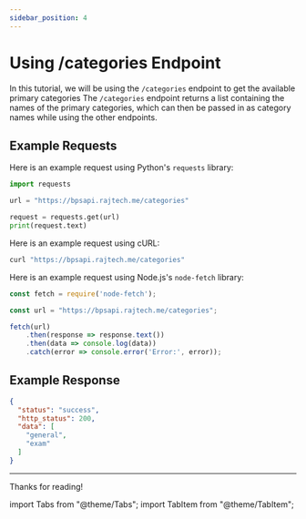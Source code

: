 ```yaml
---
sidebar_position: 4
---
```



# Using /categories Endpoint

In this tutorial, we will be using the `/categories` endpoint to get the available primary categories
The `/categories` endpoint returns a list containing the names of the primary categories, which can then be passed in
as category names while using the other endpoints.


## Example Requests

<Tabs>
<TabItem value="python" label="Python" default>

Here is an example request using Python's `requests` library:

```python
import requests

url = "https://bpsapi.rajtech.me/categories"

request = requests.get(url)
print(request.text)
```

</TabItem>
<TabItem value="curl" label="cURL">

Here is an example request using cURL:

```bash
curl "https://bpsapi.rajtech.me/categories"
```


</TabItem>


<TabItem value="node.js" label="Node.js">

Here is an example request using Node.js's `node-fetch` library:

```js
const fetch = require('node-fetch');

const url = "https://bpsapi.rajtech.me/categories";

fetch(url)
    .then(response => response.text())
    .then(data => console.log(data))
    .catch(error => console.error('Error:', error));
```

</TabItem>



</Tabs>



## Example Response


```json
{
  "status": "success",
  "http_status": 200,
  "data": [
    "general",
    "exam"
  ]
}
```

---

Thanks for reading!

import Tabs			from "@theme/Tabs";
import TabItem		from "@theme/TabItem";